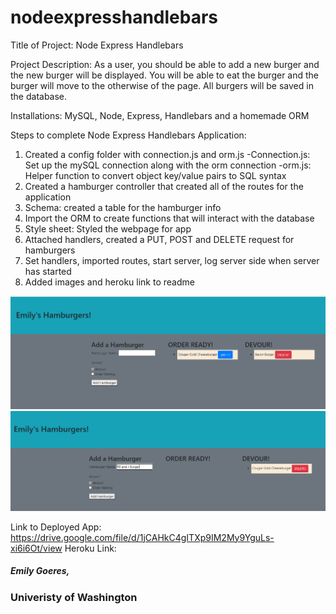 # nodeexpresshandlebars
Title of Project: Node Express Handlebars

Project Description: As a user, you should be able to add a new burger and the new burger will be displayed. You will be able to eat the burger and the burger will move to the otherwise of the page. All burgers will be saved in the database.

Installations: MySQL, Node, Express, Handlebars and a homemade ORM

Steps to complete Node Express Handlebars Application:
1. Created a config folder with connection.js and orm.js
    -Connection.js: Set up the mySQL connection along with the orm connection
    -orm.js: Helper function to convert object key/value pairs to SQL syntax
2. Created a hamburger controller that created all of the routes for the application
3. Schema: created a table for the hamburger info
4. Import the ORM to create functions that will interact with the database
5. Style sheet: Styled the webpage for app
6. Attached handlers, created a PUT, POST and DELETE request for hamburgers
7. Set handlers, imported routes, start server, log server side when server has started
8. Added images and heroku link to readme



![Hamburger](https://github.com/emilygoeres/nodeexpresshandlebars/blob/main/hamburger.PNG)
![Hamburger](https://github.com/emilygoeres/nodeexpresshandlebars/blob/main/hamburger1.PNG)

Link to Deployed App: https://drive.google.com/file/d/1jCAHkC4gITXp9IM2My9YguLs-xi6i6Ot/view
Heroku Link: 

##### Emily Goeres, 
### Univeristy of Washington